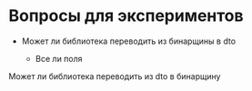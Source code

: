 # Вопросы для экспериментов

- Может ли библиотека переводить из бинарщины в dto

  - Все ли поля 

Может ли библиотека переводить из dto в бинарщину